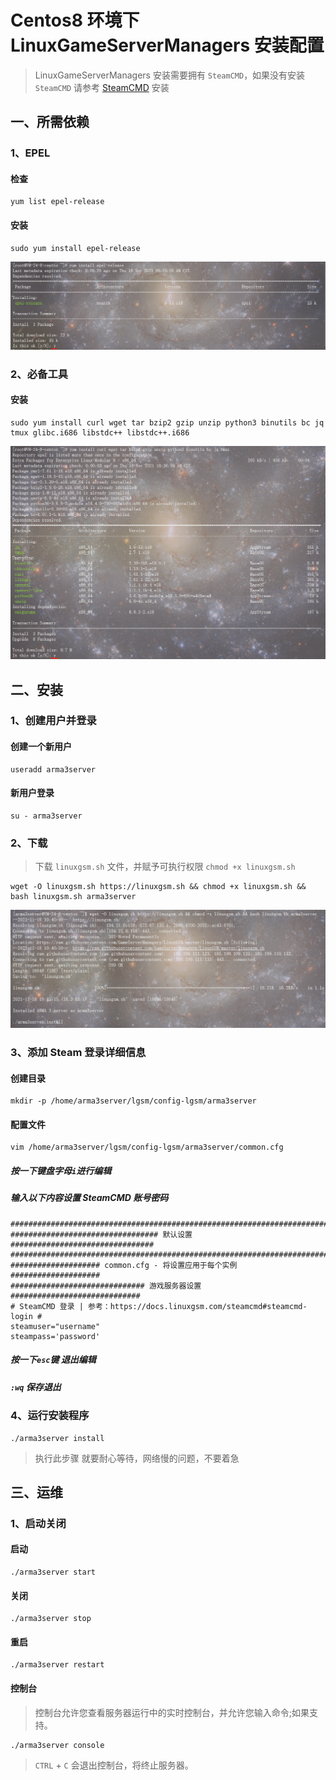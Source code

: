 # Centos8 环境下 LinuxGameServerManagers 安装配置 #
> LinuxGameServerManagers 安装需要拥有 `SteamCMD`，如果没有安装 `SteamCMD` 请参考 [SteamCMD](SteamCMD.md) 安装
## 一、所需依赖 ##
### 1、EPEL ###
#### 检查 ####
```shell
yum list epel-release
```
#### 安装 ####
```shell
sudo yum install epel-release
```
![EPEL](elel_install.png)
### 2、必备工具 ###
#### 安装 ####
```shell
sudo yum install curl wget tar bzip2 gzip unzip python3 binutils bc jq tmux glibc.i686 libstdc++ libstdc++.i686
```
![必备工具](bibei_install.png)
## 二、安装 ##
### 1、创建用户并登录 ###
#### 创建一个新用户 ####
```shell
useradd arma3server
```
#### 新用户登录 ####
```shell
su - arma3server
```
### 2、下载 ###
> 下载 `linuxgsm.sh` 文件，并赋予可执行权限 `chmod +x linuxgsm.sh` 
```shell
wget -O linuxgsm.sh https://linuxgsm.sh && chmod +x linuxgsm.sh && bash linuxgsm.sh arma3server
```
![LinuxGameServerManagers](linuxgsm_install.png)
### 3、添加 Steam 登录详细信息 ###
#### 创建目录 ####
```shell
mkdir -p /home/arma3server/lgsm/config-lgsm/arma3server
```
#### 配置文件 ####
```shell
vim /home/arma3server/lgsm/config-lgsm/arma3server/common.cfg
```
##### 按一下键盘字母`i`进行编辑 #####
##### 输入以下内容设置 SteamCMD 账号密码 #####
```text
###########################################################################
################################# 默认设置 ################################
###########################################################################
#################### common.cfg - 将设置应用于每个实例 ####################
############################## 游戏服务器设置 #############################
# SteamCMD 登录 | 参考：https://docs.linuxgsm.com/steamcmd#steamcmd-login #
steamuser="username"
steampass='password'
```
##### 按一下`esc`键 退出编辑 #####
##### `:wq` 保存退出 #####
### 4、运行安装程序 ###
```shell
./arma3server install
```
> 执行此步骤 就要耐心等待，网络慢的问题，不要着急
## 三、运维 ##
### 1、启动关闭 ###
#### 启动 ####
```shell
./arma3server start
```
#### 关闭 ####
```shell
./arma3server stop
```
#### 重启 ####
```shell
./arma3server restart
```
#### 控制台 ####
> 控制台允许您查看服务器运行中的实时控制台，并允许您输入命令;如果支持。
```shell
./arma3server console
```
> `CTRL` + `C` 会退出控制台，将终止服务器。
